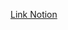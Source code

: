 [Link Notion](https://fmpanggabean.notion.site/GAME-60691001-Game-Programming-5a00d77a5e2a40fc89a88521097e31e4)

